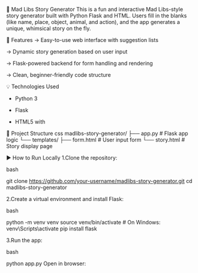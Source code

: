 📝 Mad Libs Story Generator
This is a fun and interactive Mad Libs-style story generator built with Python Flask and HTML. Users fill in the blanks (like name, place, object, animal, and action), and the app generates a unique, whimsical story on the fly.

🚀 Features
-> Easy-to-use web interface with suggestion lists

-> Dynamic story generation based on user input

-> Flask-powered backend for form handling and rendering

-> Clean, beginner-friendly code structure

💡 Technologies Used
* Python 3

* Flask

* HTML5 with <datalist> input suggestions

📂 Project Structure
css
madlibs-story-generator/
├── app.py               # Flask app logic
└── templates/
    ├── form.html        # User input form
    └── story.html       # Story display page
    
▶️ How to Run Locally
1.Clone the repository:

bash

git clone https://github.com/your-username/madlibs-story-generator.git
cd madlibs-story-generator

2.Create a virtual environment and install Flask:

bash

python -m venv venv
source venv/bin/activate   # On Windows: venv\Scripts\activate
pip install flask


3.Run the app:

bash

python app.py
Open in browser:
